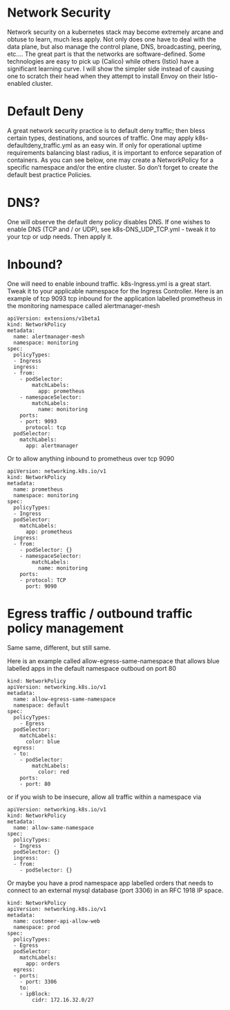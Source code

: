 # Network Security
Network security on a kubernetes stack may become extremely arcane and obtuse to learn, much less apply.  Not only does one have to deal with the data plane, but also manage the control plane, DNS, broadcasting, peering, etc....  The great part is that the networks are software-defined.  Some technologies are easy to pick up (Calico) while others (Istio) have a significant learning curve.  I will show the simpler side instead of causing one to scratch their head when they attempt to install Envoy on their Istio-enabled cluster.

# Default Deny
A great network security practice is to default deny traffic; then bless certain types, destinations, and sources of traffic.  One may apply k8s-defaultdeny_traffic.yml as an easy win.  If only for operational uptime requirements balancing blast radius, it is important to enforce separation of containers. As you can see below, one may create a NetworkPolicy for a specific namespace and/or the entire cluster. So don’t forget to create the default best practice Policies. 

# DNS?
One will observe the default deny policy disables DNS.  If one wishes to enable DNS (TCP and / or UDP), see k8s-DNS_UDP_TCP.yml - tweak it to your tcp or udp needs.  Then apply it.

# Inbound?
One will need to enable inbound traffic.  k8s-Ingress.yml is a great start.  Tweak it to your applicable namespace for the Ingress Controller.  Here is an example of tcp 9093 tcp inbound for the application labelled prometheus in the monitoring namespace called alertmanager-mesh

```
apiVersion: extensions/v1beta1
kind: NetworkPolicy
metadata:
  name: alertmanager-mesh
  namespace: monitoring
spec:
  policyTypes:
  - Ingress
  ingress:
  - from:
    - podSelector:
        matchLabels:
          app: prometheus
    - namespaceSelector:
        matchLabels:
          name: monitoring
    ports:
    - port: 9093
      protocol: tcp
  podSelector:
    matchLabels:
      app: alertmanager
```

Or to allow anything inbound to prometheus over tcp 9090
```
apiVersion: networking.k8s.io/v1
kind: NetworkPolicy
metadata:
  name: prometheus
  namespace: monitoring
spec:
  policyTypes:
  - Ingress
  podSelector:
    matchLabels:
      app: prometheus
  ingress:
  - from:
    - podSelector: {}
    - namespaceSelector:
        matchLabels:
          name: monitoring
    ports:
    - protocol: TCP
      port: 9090
```


# Egress traffic / outbound traffic policy management
Same same, different, but still same.

Here is an example called allow-egress-same-namespace that allows blue labelled apps in the default namespace outboud on port 80
```
kind: NetworkPolicy
apiVersion: networking.k8s.io/v1
metadata:
  name: allow-egress-same-namespace
  namespace: default
spec:
  policyTypes:
    - Egress
  podSelector:
    matchLabels:
      color: blue
  egress:
  - to:
    - podSelector:
        matchLabels:
          color: red
    ports:
    - port: 80
```

or if you wish to be insecure, allow all traffic within a namespace via
```
apiVersion: networking.k8s.io/v1
kind: NetworkPolicy
metadata:
  name: allow-same-namespace
spec:
  policyTypes:
  - Ingress
  podSelector: {}
  ingress:
  - from:
    - podSelector: {}
```

Or maybe you have a prod namespace app labelled orders that needs to connect to an external mysql database (port 3306) in an RFC 1918 IP space.
```
kind: NetworkPolicy
apiVersion: networking.k8s.io/v1
metadata:
  name: customer-api-allow-web
  namespace: prod
spec:
  policyTypes:
  - Egress
  podSelector:
    matchLabels:
      app: orders
  egress:
  - ports:
    - port: 3306
    to:
    - ipBlock:
        cidr: 172.16.32.0/27
```


